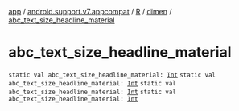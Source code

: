[app](../../../index.md) / [android.support.v7.appcompat](../../index.md) / [R](../index.md) / [dimen](index.md) / [abc_text_size_headline_material](.)

# abc_text_size_headline_material

`static val abc_text_size_headline_material: `[`Int`](https://kotlinlang.org/api/latest/jvm/stdlib/kotlin/-int/index.html)
`static val abc_text_size_headline_material: `[`Int`](https://kotlinlang.org/api/latest/jvm/stdlib/kotlin/-int/index.html)
`static val abc_text_size_headline_material: `[`Int`](https://kotlinlang.org/api/latest/jvm/stdlib/kotlin/-int/index.html)
`static val abc_text_size_headline_material: `[`Int`](https://kotlinlang.org/api/latest/jvm/stdlib/kotlin/-int/index.html)
